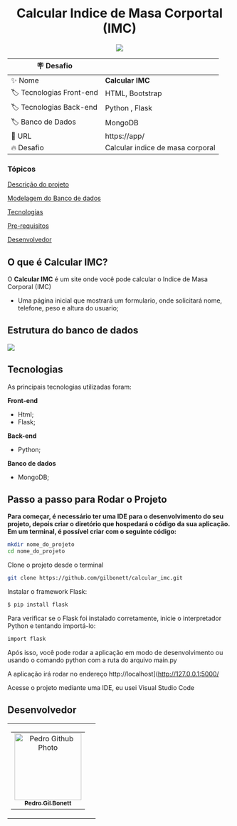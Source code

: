 <h1 align="center">
    <br>
    Calcular Indice de Masa Corportal (IMC)
</h1>

<p align="center">
<img src="http://img.shields.io/static/v1?label=STATUS&message=EM%20DESENVOLVIMENTO&color=GREEN&style=for-the-badge"/>
</p>

| :placard: Desafio |     |
| -------------  | --- |
| :sparkles: Nome        | **Calcular IMC**
| :label: Tecnologias Front-end | HTML, Bootstrap
| :label: Tecnologias Back-end | Python , Flask
| :label: Banco de Dados | MongoDB
| :rocket: URL         | https://app/
| :fire: Desafio     | Calcular indice de masa corporal

<h3>Tópicos</h3>

<a href="#Descrip">Descrição do projeto</a>

<a href="#modelo">Modelagem do Banco de dados</a>

<a href="#Tec">Tecnologias</a>

<a href="#Pre">Pre-requisitos</a>

<a href="#Dev">Desenvolvedor</a>

<h2 id= Descrip> O que é Calcular IMC?</h2>

O **Calcular IMC** é um site onde você pode calcular o Indice de Masa Corporal (IMC)

- Uma página inicial que mostrará um formulario, onde solicitará nome, telefone, peso e altura do usuario;

<h2 id= modelo> Estrutura do banco de dados</h2>

![](https://github.com/gilbonett/calcular_imc/assets/101142283/259cd68b-670e-48e4-81fd-f908bb3e615f)

<h2 id= Tec>Tecnologias</h2>

As principais tecnologias utilizadas foram:

**Front-end**
- Html;
- Flask;

**Back-end**
- Python;

**Banco de dados**
- MongoDB;

<h2 id= Pre>Passo a passo para Rodar o Projeto</h2>

**Para começar, é necessário ter uma IDE para o desenvolvimento do seu projeto, depois criar o diretório que hospedará o código da sua aplicação. Em um terminal, é possível criar com o seguinte código:**
```sh
mkdir nome_do_projeto
cd nome_do_projeto
```
Clone o projeto desde o terminal
```sh
git clone https://github.com/gilbonett/calcular_imc.git
```

Instalar o framework Flask:
```sh
$ pip install flask
```

Para verificar se o Flask foi instalado corretamente, inicie o interpretador Python e tentando importá-lo:
```sh
import flask
```
Após isso, você pode rodar a aplicação em modo de desenvolvimento ou usando o comando python com a ruta do arquivo main.py

A aplicação irá rodar no endereço http://localhost](http://127.0.0.1:5000/

Acesse o projeto mediante uma IDE, eu usei Visual Studio Code

<h2 id= Dev>Desenvolvedor</h2>
<table>
  <tr>
    <td>
      <table>
        <tr>
          <td align="center">
            <a href="https://github.com/gilbonett">
              <img src="https://avatars.githubusercontent.com/u/101142283?s=400&u=65a54baa757bd9fd2fc3507447850d1f071002c5&v=4" width="150px;" alt="Pedro Github Photo"/>
            </a>
            <br>
            <a href="https://www.linkedin.com/in/gilbonett/">
              <sub>
                <b>Pedro Gil Bonett</b>
              </sub>
            </a>
          </td>
        </tr>
      </table>
    </td>
    <td>
     
</table>
